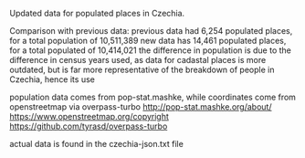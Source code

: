 Updated data for populated places in Czechia.

Comparison with previous data:
previous data had 6,254 populated places, for a total population of 10,511,389
new data has 14,461 populated places, for a total populated of 10,414,021
the difference in population is due to the difference in census years used, as data for cadastal places is more outdated, but is far more representative of the breakdown of people in Czechia, hence its use

population data comes from pop-stat.mashke, while coordinates come from openstreetmap via overpass-turbo
http://pop-stat.mashke.org/about/
https://www.openstreetmap.org/copyright
https://github.com/tyrasd/overpass-turbo

actual data is found in the czechia-json.txt file

